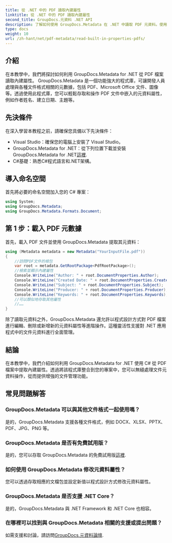 ```yaml
---
title: 從 .NET 中的 PDF 讀取內建屬性
linktitle: 從 .NET 中的 PDF 讀取內建屬性
second_title: GroupDocs.元資料 .NET API
description: 了解如何使用 GroupDocs.Metadata 在 .NET 中讀取 PDF 元資料。使用 C# 代碼存取作者姓名、建立日期、主題等。
type: docs
weight: 10
url: /zh-hant/net/pdf-metadata/read-built-in-properties-pdfs/
---
```

## 介紹
在本教學中，我們將探討如何利用 GroupDocs.Metadata for .NET 從 PDF 檔案讀取內建屬性。 GroupDocs.Metadata 是一個功能強大的程式庫，可讓開發人員處理與各種文件格式相關的元數據，包括 PDF、Microsoft Office 文件、圖像等。透過使用此程式庫，您可以輕鬆存取和操作 PDF 文件中嵌入的元資料屬性，例如作者姓名、建立日期、主題等。
## 先決條件
在深入學習本教程之前，請確保您具備以下先決條件：
- Visual Studio：確保您的電腦上安裝了 Visual Studio。
-  GroupDocs.Metadata for .NET：從下列位置下載並安裝 GroupDocs.Metadata for .NET[這裡](https://releases.groupdocs.com/metadata/net/).
- C#基礎：熟悉C#程式語言和.NET架構。

## 導入命名空間
首先將必要的命名空間加入您的 C# 專案：
```csharp
using System;
using GroupDocs.Metadata;
using GroupDocs.Metadata.Formats.Document;
```
## 第 1 步：載入 PDF 元數據
首先，載入 PDF 文件並使用 GroupDocs.Metadata 提取其元資料：
```csharp
using (Metadata metadata = new Metadata("YourInputFile.pdf"))
{
    //訪問PDF文件的根包
    var root = metadata.GetRootPackage<PdfRootPackage>();
    //檢索並顯示內建屬性
    Console.WriteLine("Author: " + root.DocumentProperties.Author);
    Console.WriteLine("Created Date: " + root.DocumentProperties.CreatedDate);
    Console.WriteLine("Subject: " + root.DocumentProperties.Subject);
    Console.WriteLine("Producer: " + root.DocumentProperties.Producer);
    Console.WriteLine("Keywords: " + root.DocumentProperties.Keywords);
    //可以類似地存取其他屬性
    //……
}
```
除了讀取元資料之外，GroupDocs.Metadata 還允許以程式設計方式對 PDF 檔案進行編輯、刪除或新增新的元資料屬性等進階操作。這種靈活性支援對 .NET 應用程式中的文件元資料進行全面管理。
## 結論
在本教學中，我們介紹如何利用 GroupDocs.Metadata for .NET 使用 C# 從 PDF 檔案中提取內建屬性。透過將該程式庫整合到您的專案中，您可以無縫處理文件元資料操作，從而提供增強的文件管理功能。

## 常見問題解答
### GroupDocs.Metadata 可以與其他文件格式一起使用嗎？
是的，GroupDocs.Metadata 支援各種文件格式，例如 DOCX、XLSX、PPTX、PDF、JPG、PNG 等。
### GroupDocs.Metadata 是否有免費試用版？
是的，您可以存取 GroupDocs.Metadata 的免費試用版[這裡](https://releases.groupdocs.com/).
### 如何使用 GroupDocs.Metadata 修改元資料屬性？
您可以透過存取相應的文檔包並設定新值以程式設計方式修改元資料屬性。
### GroupDocs.Metadata 是否支援 .NET Core？
是的，GroupDocs.Metadata 與 .NET Framework 和 .NET Core 也相容。
### 在哪裡可以找到與 GroupDocs.Metadata 相關的支援或提出問題？
如需支援和討論，請訪問[GroupDocs.元資料論壇](https://forum.groupdocs.com/c/metadata/14).
